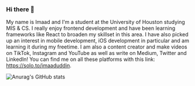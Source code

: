 ### Hi there 👋

My name is Imaad and I'm a student at the University of Houston studying MIS & CS. I really enjoy frontend development and have been learning frameworks like React to broaden my skillset in this area. I have also picked up an interest in mobile development, iOS development in particular and am learning it during my freetime. I am also a content creator and make videos on TikTok, Instagram and YouTube as well as write on Medium, Twitter and LinkedIn! You can find me on all these platforms with this link: https://solo.to/imaaduddin. 

![Anurag's GitHub stats](https://github-readme-stats.vercel.app/api?username=imaaduddin&theme=dark=true)
